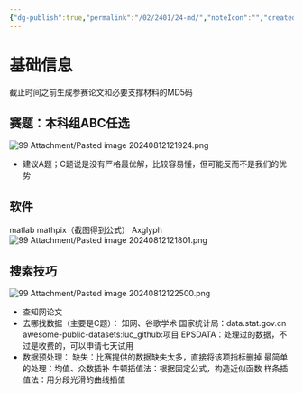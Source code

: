 ```yaml
---
{"dg-publish":true,"permalink":"/02/2401/24-md/","noteIcon":"","created":"2025-01-31T00:35","updated":"2025-07-01T20:35"}
---
```


# 基础信息
截止时间之前生成参赛论文和必要支撑材料的MD5码
## 赛题：本科组ABC任选
![99 Attachment/Pasted image 20240812121924.png](/img/user/99%20Attachment/Pasted%20image%2020240812121924.png)
- 建议A题；C题说是没有严格最优解，比较容易懂，但可能反而不是我们的优势
## 软件
matlab
mathpix（截图得到公式）
Axglyph![99 Attachment/Pasted image 20240812121801.png](/img/user/99%20Attachment/Pasted%20image%2020240812121801.png)
## 搜索技巧
![99 Attachment/Pasted image 20240812122500.png](/img/user/99%20Attachment/Pasted%20image%2020240812122500.png)
- 查知网论文
- 去哪找数据（主要是C题）：
    知网、谷歌学术
    国家统计局：data.stat.gov.cn
    awesome-public-datasets:luc_github:项目
    EPSDATA：处理过的数据，不过是收费的，可以申请七天试用
- 数据预处理：
    缺失：比赛提供的数据缺失太多，直接将该项指标删掉
    最简单的处理：均值、众数插补
    牛顿插值法：根据固定公式，构造近似函数
    样条插值法：用分段光滑的曲线插值